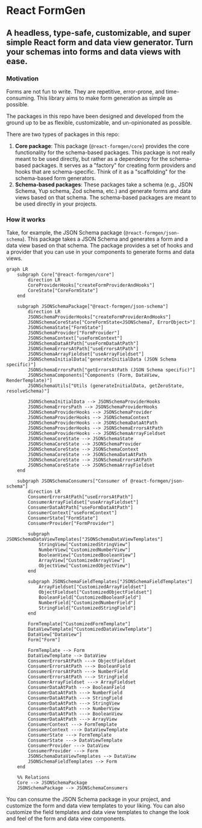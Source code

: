 # React FormGen

## A headless, type-safe, customizable, and super simple React form and data view generator. Turn your schemas into forms and data views with ease.

### Motivation

Forms are not fun to write. They are repetitive, error-prone, and time-consuming. This library aims to make form generation as simple as possible.

The packages in this repo have been designed and developed from the ground up to be as flexible, customizable, and un-opinionated as possible.

There are two types of packages in this repo:

1. **Core package**: This package (`@react-formgen/core`) provides the core functionality for the schema-based packages. This package is not really meant to be used directly, but rather as a dependency for the schema-based packages. It serves as a "factory" for creating form providers and hooks that are schema-specific. Think of it as a "scaffolding" for the schema-based form generators.
2. **Schema-based packages**: These packages take a schema (e.g., JSON Schema, Yup schema, Zod schema, etc.) and generate forms and data views based on that schema. The schema-based packages are meant to be used directly in your projects.

### How it works

Take, for example, the JSON Schema package (`@react-formgen/json-schema`). This package takes a JSON Schema and generates a form and a data view based on that schema. The package provides a set of hooks and a provider that you can use in your components to generate forms and data views.

```mermaid
graph LR
    subgraph Core["@react-formgen/core"]
        direction LR
        CoreProviderHooks["createFormProviderAndHooks"]
        CoreState["CoreFormState"]
    end

    subgraph JSONSchemaPackage["@react-formgen/json-schema"]
        direction LR
        JSONSchemaProviderHooks["createFormProviderAndHooks"]
        JSONSchemaCoreState["CoreFormState<JSONSchema7, ErrorObject>"]
        JSONSchemaState["FormState"]
        JSONSchemaProvider["FormProvider"]
        JSONSchemaContext["useFormContext"]
        JSONSchemaDataAtPath["useFormDataAtPath"]
        JSONSchemaErrorsAtPath["useErrorsAtPath"]
        JSONSchemaArrayFieldset["useArrayFieldset"]
        JSONSchemaInitialData["generateInitialData (JSON Schema specific)"]
        JSONSchemaErrorsPath["getErrorsAtPath (JSON Schema specific)"]
        JSONSchemaComponents["Components (Form, DataView, RenderTemplate)"]
        JSONSchemaUtils["Utils (generateInitialData, getZeroState, resolveSchema)"]

        JSONSchemaInitialData --> JSONSchemaProviderHooks
        JSONSchemaErrorsPath --> JSONSchemaProviderHooks
        JSONSchemaProviderHooks --> JSONSchemaProvider
        JSONSchemaProviderHooks --> JSONSchemaContext
        JSONSchemaProviderHooks --> JSONSchemaDataAtPath
        JSONSchemaProviderHooks --> JSONSchemaErrorsAtPath
        JSONSchemaProviderHooks --> JSONSchemaArrayFieldset
        JSONSchemaCoreState --> JSONSchemaState
        JSONSchemaCoreState --> JSONSchemaProvider
        JSONSchemaCoreState --> JSONSchemaContext
        JSONSchemaCoreState --> JSONSchemaDataAtPath
        JSONSchemaCoreState --> JSONSchemaErrorsAtPath
        JSONSchemaCoreState --> JSONSchemaArrayFieldset
    end

    subgraph JSONSchemaConsumers["Consumer of @react-formgen/json-schema"]
	    direction LR
        ConsumerErrorsAtPath["useErrorsAtPath"]
        ConsumerArrayFieldset["useArrayFieldset"]
        ConsumerDataAtPath["useFormDataAtPath"]
        ConsumerContext["useFormContext"]
        ConsumerState["FormState"]
        ConsumerProvider["FormProvider"]

        subgraph JSONSchemaDataViewTemplates["JSONSchemaDataViewTemplates"]
			StringView["CustomizedStringView"]
            NumberView["CustomizedNumberView"]
            BooleanView["CustomizedBooleanView"]
            ArrayView["CustomizedArrayView"]
            ObjectView["CustomizedObjectView"]
		end

		subgraph JSONSchemaFieldTemplates["JSONSchemaFieldTemplates"]
			ArrayFieldset["CustomizedArrayFieldset"]
			ObjectFieldset["CustomizedObjectFieldset"]
			BooleanField["CustomizedBooleanField"]
			NumberField["CustomizedNumberField"]
			StringField["CustomizedStringField"]
        end

        FormTemplate["CustomizedFormTemplate"]
        DataViewTemplate["CustomizedDataViewTemplate"]
        DataView["DataView"]
        Form["Form"]

        FormTemplate --> Form
        DataViewTemplate --> DataView
        ConsumerErrorsAtPath ---> ObjectFieldset
        ConsumerErrorsAtPath ---> BooleanField
        ConsumerErrorsAtPath ---> NumberField
        ConsumerErrorsAtPath ---> StringField
        ConsumerArrayFieldset ---> ArrayFieldset
        ConsumerDataAtPath ---> BooleanField
        ConsumerDataAtPath ---> NumberField
        ConsumerDataAtPath ---> StringField
        ConsumerDataAtPath ---> StringView
        ConsumerDataAtPath ---> NumberView
        ConsumerDataAtPath ---> BooleanView
        ConsumerDataAtPath ---> ArrayView
        ConsumerContext ---> FormTemplate
        ConsumerContext ---> DataViewTemplate
        ConsumerState ---> FormTemplate
        ConsumerState ---> DataViewTemplate
        ConsumerProvider ---> DataView
        ConsumerProvider ---> Form
        JSONSchemaDataViewTemplates --> DataView
        JSONSchemaFieldTemplates --> Form
    end

    %% Relations
    Core --> JSONSchemaPackage
    JSONSchemaPackage --> JSONSchemaConsumers
```

You can consume the JSON Schema package in your project, and customize the form and data view templates to your liking. You can also customize the field templates and data view templates to change the look and feel of the form and data view components.
